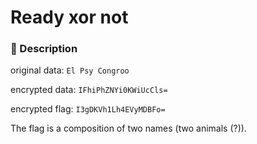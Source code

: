 # Ready xor not
### 📄 Description
original data: `El Psy Congroo`

encrypted data: `IFhiPhZNYi0KWiUcCls=`

encrypted flag: `I3gDKVh1Lh4EVyMDBFo=`

The flag is a composition of two names (two animals (?)).
